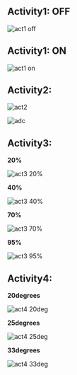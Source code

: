 
**Activity1: OFF**
-------------------

![act1 off](https://user-images.githubusercontent.com/89644963/133625721-b31ea5ba-bbdf-4234-886f-d1d07cd2e864.png)

**Activity1: ON**
------------------

![act1 on](https://user-images.githubusercontent.com/89644963/133625883-3a3116bc-8b3b-4b55-af99-bcd3a38ceac7.png)

**Activity2:**
----------------

![act2](https://user-images.githubusercontent.com/89644963/133625998-f242f135-f51d-42e4-b0e8-41c77f0fbf1a.png)

![adc](https://user-images.githubusercontent.com/89644963/133626084-a0e72674-7d96-4826-bdc5-edb742418e4e.png)

**Activity3:**
--------------

**20%**

![act3 20%](https://user-images.githubusercontent.com/89644963/133626503-372338b0-9a30-4317-9118-a4b71e5fed34.png)

**40%**

![act3 40%](https://user-images.githubusercontent.com/89644963/133626616-f0fd20c5-cb16-4a6b-8013-e4489501530d.png)

**70%**

![act3 70%](https://user-images.githubusercontent.com/89644963/133626692-1cdf16eb-6072-4cfc-803f-f2bc1f364cff.png)

**95%**

![act3 95%](https://user-images.githubusercontent.com/89644963/133626764-3d55569a-64ba-401c-98ed-39d1baed00fa.png)

**Activity4:**
-------------

**20degrees**

![act4 20deg](https://user-images.githubusercontent.com/89644963/133626901-b84e6d50-b33f-49b1-88e0-f63fbe7a4b80.png)

**25degrees**

![act4 25deg](https://user-images.githubusercontent.com/89644963/133626931-4d5fe611-dd32-459a-9169-3c214a2a647b.png)

**33degrees**

![act4 33deg](https://user-images.githubusercontent.com/89644963/133626954-1928ab89-08e8-4685-8241-186bc5caa82e.png)








